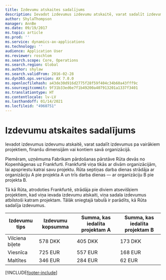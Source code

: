 ```yaml
---
title: Izdevumu atskaites sadalījums
description: Ievadot izdevumus izdevumu atskaitē, varat sadalīt izdevumus pa vairākiem projektiem, juridiskām personām vai kontiem savā organizācijā.
author: ShylaThompson
manager: AnnBe
ms.date: 09/19/2017
ms.topic: article
ms.prod: ''
ms.service: dynamics-ax-applications
ms.technology: ''
audience: Application User
ms.reviewer: roschlom
ms.search.scope: Core, Operations
ms.search.region: Global
ms.author: shylaw
ms.search.validFrom: 2016-02-28
ms.dyn365.ops.version: AX 7.0.0
ms.openlocfilehash: a43de30d916d2775f28f59f404c34b60a43fff9c
ms.sourcegitcommit: 9f31b33ed6e7f1b49200a407913201a1337f3401
ms.translationtype: HT
ms.contentlocale: lv-LV
ms.lasthandoff: 01/14/2021
ms.locfileid: "4960751"
---
```

# <a name="expense-report-distributions"></a>Izdevumu atskaites sadalījums

Ievadot izdevumus izdevumu atskaitē, varat sadalīt izdevumus pa vairākiem projektiem, finanšu dimensijām vai kontiem savā organizācijā.

Piemēram, uzņēmuma Fabrikam pārdošanas pārstāve Rūta devās no Kopenhāgenas uz Frankfurti. Frankfurtē viņa tikās ar divām organizācijām, lai apspriestu katrai savu projektu. Rūta septiņas darba dienas strādāja ar organizāciju A pie projekta A un trīs darba dienas — ar organizāciju B pie projekta B.

Tā kā Rūta, atrodoties Frankfurtē, strādāja pie diviem atsevišķiem projektiem, kad viņa ievada izdevumu atskaiti, viņa sadala izdevumus atbilstoši katram projektam. Tālāk sniegtajā tabulā ir parādīts, kā Rūta sadalīja izdevumus.


| Izdevumu tips | Izdevumu kopsumma|Summa, kas iedalīta projektam A| Summa, kas iedalīta projektam B |
|--------------|---------------------|-------------------------------|---------------------------------|
|Vilciena biļete   |578 DKK              |405 DKK                        |173 DKK                          |
|Viesnīca         |725 EUR              |557 EUR                        |168 EUR                          |
|Maltītes         |346 EUR              |284 EUR                        |62 EUR                           |



[!INCLUDE[footer-include](../includes/footer-banner.md)]